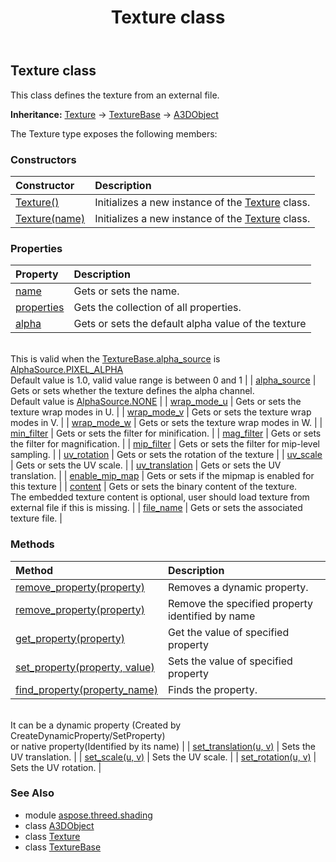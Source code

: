 ﻿---
title: Texture class
second_title: Aspose.3D for Python via .NET API References
description: 
type: docs
weight: 80
url: /python-net/aspose.threed.shading/texture/
is_root: false
---

## Texture class

This class defines the texture from an external file.



**Inheritance:** [Texture](/3d/python-net/aspose.threed.shading/texture) → 
[TextureBase](/3d/python-net/aspose.threed.shading/texturebase) → 
[A3DObject](/3d/python-net/aspose.threed/a3dobject)



The Texture type exposes the following members:

### Constructors
| Constructor | Description |
| :- | :- |
| [Texture()](/3d/python-net/aspose.threed.shading/texture/__init__/#) | Initializes a new instance of the [Texture](/3d/python-net/aspose.threed.shading/texture) class. |
| [Texture(name)](/3d/python-net/aspose.threed.shading/texture/__init__/#str) | Initializes a new instance of the [Texture](/3d/python-net/aspose.threed.shading/texture) class. |


### Properties
| Property | Description |
| :- | :- |
| [name](/3d/python-net/aspose.threed.shading/texture/name) | Gets or sets the name. |
| [properties](/3d/python-net/aspose.threed.shading/texture/properties) | Gets the collection of all properties. |
| [alpha](/3d/python-net/aspose.threed.shading/texture/alpha) | Gets or sets the default alpha value of the texture<br/>This is valid when the [TextureBase.alpha_source](/3d/python-net/aspose.threed.shading/texturebase#alpha_source) is [AlphaSource.PIXEL_ALPHA](/3d/python-net/aspose.threed.shading/alphasource#PIXEL_ALPHA)<br/>Default value is 1.0, valid value range is between 0 and 1 |
| [alpha_source](/3d/python-net/aspose.threed.shading/texture/alpha_source) | Gets or sets whether the texture defines the alpha channel.<br/>Default value is [AlphaSource.NONE](/3d/python-net/aspose.threed.shading/alphasource#NONE) |
| [wrap_mode_u](/3d/python-net/aspose.threed.shading/texture/wrap_mode_u) | Gets or sets the texture wrap modes in U. |
| [wrap_mode_v](/3d/python-net/aspose.threed.shading/texture/wrap_mode_v) | Gets or sets the texture wrap modes in V. |
| [wrap_mode_w](/3d/python-net/aspose.threed.shading/texture/wrap_mode_w) | Gets or sets the texture wrap modes in W. |
| [min_filter](/3d/python-net/aspose.threed.shading/texture/min_filter) | Gets or sets the filter for minification. |
| [mag_filter](/3d/python-net/aspose.threed.shading/texture/mag_filter) | Gets or sets the filter for magnification. |
| [mip_filter](/3d/python-net/aspose.threed.shading/texture/mip_filter) | Gets or sets the filter for mip-level sampling. |
| [uv_rotation](/3d/python-net/aspose.threed.shading/texture/uv_rotation) | Gets or sets the rotation of the texture |
| [uv_scale](/3d/python-net/aspose.threed.shading/texture/uv_scale) | Gets or sets the UV scale. |
| [uv_translation](/3d/python-net/aspose.threed.shading/texture/uv_translation) | Gets or sets the UV translation. |
| [enable_mip_map](/3d/python-net/aspose.threed.shading/texture/enable_mip_map) | Gets or sets if the mipmap is enabled for this texture |
| [content](/3d/python-net/aspose.threed.shading/texture/content) | Gets or sets the binary content of the texture.<br/>The embedded texture content is optional, user should load texture from external file if this is missing. |
| [file_name](/3d/python-net/aspose.threed.shading/texture/file_name) | Gets or sets the associated texture file. |


### Methods
| Method | Description |
| :- | :- |
| [remove_property(property)](/3d/python-net/aspose.threed.shading/texture/remove_property/#Property) | Removes a dynamic property. |
| [remove_property(property)](/3d/python-net/aspose.threed.shading/texture/remove_property/#str) | Remove the specified property identified by name |
| [get_property(property)](/3d/python-net/aspose.threed.shading/texture/get_property/#str) | Get the value of specified property |
| [set_property(property, value)](/3d/python-net/aspose.threed.shading/texture/set_property/#str-any) | Sets the value of specified property |
| [find_property(property_name)](/3d/python-net/aspose.threed.shading/texture/find_property/#str) | Finds the property.<br/>It can be a dynamic property (Created by CreateDynamicProperty/SetProperty) <br/>or native property(Identified by its name) |
| [set_translation(u, v)](/3d/python-net/aspose.threed.shading/texture/set_translation/#float-float) | Sets the UV translation. |
| [set_scale(u, v)](/3d/python-net/aspose.threed.shading/texture/set_scale/#float-float) | Sets the UV scale. |
| [set_rotation(u, v)](/3d/python-net/aspose.threed.shading/texture/set_rotation/#float-float) | Sets the UV rotation. |



### See Also
* module [aspose.threed.shading](..)
* class [A3DObject](/3d/python-net/aspose.threed/a3dobject)
* class [Texture](/3d/python-net/aspose.threed.shading/texture)
* class [TextureBase](/3d/python-net/aspose.threed.shading/texturebase)
